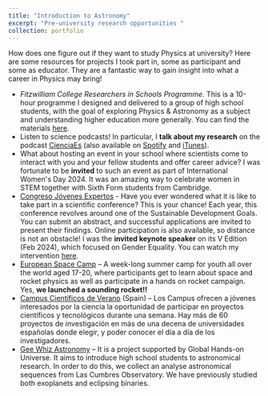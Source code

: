 ```yaml
---
title: "Introduction to Astronomy"
excerpt: "Pre-university research opportunities "
collection: portfolio
---
```


How does one figure out if they want to study Physics at university? Here are some resources for projects I took part in, some as participant and some as educator. They are a fantastic way to gain insight into what a career in Physics may bring!

<!-- 
* . Invited speaker at Women in STEM event group of Cambridge Sixth Form Colleges 8 March 2024
-->
* _Fitzwilliam College Researchers in Schools Programme_. This is a 10-hour programme I designed and delivered to a group of high school students, with the goal of exploring Physics & Astronomy as a subject and understanding higher education more generally. You can find the materials [here](https://github.com/iabrilcabezas/iabrilcabezas.github.io/tree/master/files/ResearchersSchools).  
* Listen to science podcasts! In particular, I **talk about my research** on the podcast [CienciaEs](https://cienciaes.com/entrevistas/2024/03/12/fcm-cosmologia/) (also available on [Spotify](https://open.spotify.com/show/4LKm8IMuOdCKXACAAMlysY) and [iTunes](https://itunes.apple.com/es/podcast/hablando-con-cientificos-cienciaes.com/id304214854?mt=2)).  
* What about hosting an event in your school where scientists come to interact with you and your fellow students and offer career advice? I was fortunate to be **invited** to such an event as part of International Women's Day 2024. It was an amazing way to celebrate women in STEM together with Sixth Form students from Cambridge.
* [Congreso Jóvenes Expertos](http://www.lafabricadeluz.org/es/experimenta/congreso-de-jovenes-expertos) - Have you ever wondered what it is like to take part in a scientific conference? This is your chance! Each year, this conference revolves around one of the Sustainable Development Goals. You can submit an abstract, and successful applications are invited to present their findings. Online participation is also available, so distance is not an obstacle! I was the **invited keynote speaker** on its V Edition (Feb 2024), which focused on Gender Equality. You can watch my intervention [here](https://www.youtube.com/watch?v=5v3xhxlZVF8&t=596s).  
* [European Space Camp](https://spacecamp.no) – A week-long summer camp for youth all over the world aged 17-20, where participants get to learn about space and rocket physics as well as participate in a hands on rocket campaign. Yes, **we launched a sounding rocket!!**
* [Campus Científicos de Verano](https://www.educacionyfp.gob.es/servicios-al-ciudadano/catalogo/general/20/200451/ficha.html) (Spain) –  Los Campus ofrecen a jóvenes interesados por la ciencia la oportunidad de participar en proyectos científicos y tecnológicos durante una semana. Hay más de 60 proyectos de investigación en más de una decena de universidades españolas donde elegir, y poder conocer el día a día de los investigadores.
* [Gee Whiz Astronomy](https://lco.global/education/partners/gee-whiz-astronomy-modeling/) – It is a project supported by Global Hands-on Universe. It aims to introduce high school students to astronomical research. In order to do this, we collect an analyse astronomical sequences from Las Cumbres Observatory. We have previously studied both exoplanets and eclipsing binaries.
